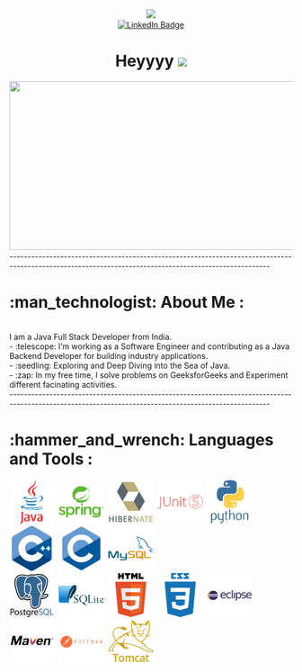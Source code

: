 <!--<div id="header" align="center">
  <img src="https://media.giphy.com/media/M9gbBd9nbDrOTu1Mqx/giphy.gif" width="100"/>
</div> -->
<div id="header" align="center">
  <img src="https://media.giphy.com/media/v1.Y2lkPTc5MGI3NjExMTlxdmZsdmRnNTdxbGE5eGxiaHZqb21lenkzZTUxajJocXEwcGVocyZlcD12MV9pbnRlcm5hbF9naWZfYnlfaWQmY3Q9Zw/bGgsc5mWoryfgKBx1u/giphy.gif" width="100"/>
</div>

<div id="badges" align="center">
  <a href="https://www.linkedin.com/in/pratik-narkhede-200421209/">
  <img src="https://img.shields.io/badge/LinkedIn-blue?style=for-the-badge&logo=linkedin&logoColor=white" alt="LinkedIn Badge"/>
  </a>
</div>
<h1 align="center">
  Heyyyy
  <img src="https://media.giphy.com/media/hvRJCLFzcasrR4ia7z/giphy.gif" width="30px"/>
</h1>
<div align="center">
  <img src="https://media.giphy.com/media/dWesBcTLavkZuG35MI/giphy.gif" width="600" height="300"/>
</div>
------------------------------------------------------------------------------------------------------------------------------------------------------
<h1>:man_technologist: About Me :</h1>
<br>
I am a Java Full Stack Developer from India.
<br>
- :telescope: I’m working as a Software Engineer and contributing as a Java Backend Developer for building industry applications.
<br>
- :seedling: Exploring and Deep Diving into the Sea of Java.
<br>
- :zap: In my free time, I solve problems on GeeksforGeeks and Experiment different facinating activities.
<br>
------------------------------------------------------------------------------------------------------------------------------------------------------
<h1>:hammer_and_wrench: Languages and Tools :</h1>
<div>
  <img src="https://github.com/devicons/devicon/blob/master/icons/java/java-original-wordmark.svg" title="Java" alt="Java" width="80" height="80"/>&nbsp;
  <img src="https://github.com/devicons/devicon/blob/master/icons/spring/spring-original-wordmark.svg" title="Spring" alt="Spring" width="80" height="80"/>&nbsp;
  <img src="https://github.com/devicons/devicon/blob/master/icons/hibernate/hibernate-original-wordmark.svg" title="hibernate"  alt="hibernate" width="80" height="80"/>&nbsp;
  <img src="https://github.com/devicons/devicon/blob/master/icons/junit/junit-line-wordmark.svg" title="junit"  alt="junit" width="80" height="80"/>&nbsp;
  <img src="https://github.com/devicons/devicon/blob/master/icons/python/python-original-wordmark.svg" title="python"  alt="python" width="80" height="80"/>&nbsp;
  <img src="https://github.com/devicons/devicon/blob/master/icons/cplusplus/cplusplus-original.svg" title="cpp"  alt="cpp" width="80" height="80"/>&nbsp;
  <img src="https://github.com/devicons/devicon/blob/master/icons/c/c-original.svg" title="c"  alt="c" width="80" height="80"/>&nbsp;
  <img src="https://github.com/devicons/devicon/blob/master/icons/mysql/mysql-original-wordmark.svg" title="MySQL"  alt="MySQL" width="80" height="80"/>&nbsp;
  <br>
  <img src="https://github.com/devicons/devicon/blob/master/icons/postgresql/postgresql-original-wordmark.svg" title="postgresql"  alt="postgresql" width="80" height="80"/>&nbsp;
  <img src="https://github.com/devicons/devicon/blob/master/icons/sqlite/sqlite-original-wordmark.svg" title="sqlite"  alt="sqlite" width="80" height="80"/>&nbsp;
  <img src="https://github.com/devicons/devicon/blob/master/icons/html5/html5-original-wordmark.svg" title="HTML5" alt="HTML" width="80" height="80"/>&nbsp;
  <img src="https://github.com/devicons/devicon/blob/master/icons/css3/css3-plain-wordmark.svg"  title="CSS3" alt="CSS" width="80" height="80"/>&nbsp;
  <img src="https://github.com/devicons/devicon/blob/master/icons/eclipse/eclipse-original-wordmark.svg" title="eclipse"  alt="eclipse" width="80" height="80"/>&nbsp; 
  <img src="https://github.com/devicons/devicon/blob/master/icons/maven/maven-original-wordmark.svg" title="maven"  alt="maven" width="80" height="80"/>&nbsp;
  <img src="https://github.com/devicons/devicon/blob/master/icons/postman/postman-original-wordmark.svg" title="postman"  alt="postman" width="80" height="80"/>&nbsp;
  <img src="https://github.com/devicons/devicon/blob/master/icons/tomcat/tomcat-line-wordmark.svg" title="tomcat"  alt="tomcat" width="80" height="80"/>&nbsp;
</div>
